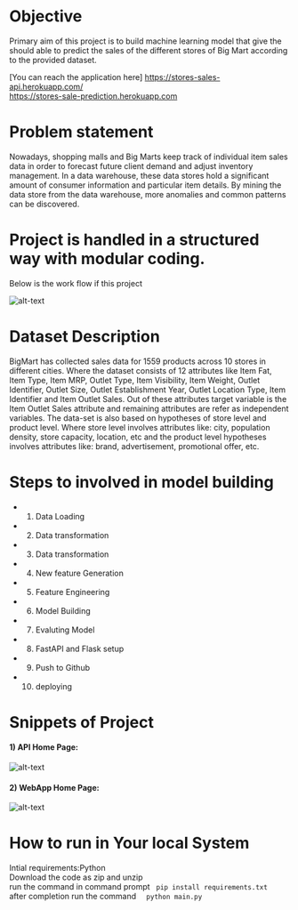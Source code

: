 # Objective
Primary aim of this project is to build machine learning model that give the should able to predict the sales of the
different stores of Big Mart according to the provided dataset.

[You can reach the application here]
https://stores-sales-api.herokuapp.com/
<br>
https://stores-sale-prediction.herokuapp.com


# Problem statement
Nowadays, shopping malls and Big Marts keep track of individual item sales data in order to forecast future client demand and adjust inventory management. In a data
warehouse, these data stores hold a significant amount of consumer information and particular item details. By mining the data store from the data warehouse, more
anomalies and common patterns can be discovered.


# Project is handled in a structured way with modular coding.
Below is the work flow if this project

![alt-text](https://i.imgur.com/VeLMCJ5.png)


# Dataset Description 
BigMart has collected sales data for 1559 products across 10 stores in different cities. Where the dataset consists of 12 attributes like Item Fat, Item Type, Item MRP, Outlet Type, Item Visibility, Item Weight, Outlet Identifier, Outlet Size, Outlet Establishment Year, Outlet Location Type, Item Identifier and Item Outlet Sales. Out of these attributes target variable is the Item Outlet Sales attribute and remaining attributes are refer as independent variables. 
The data-set is also based on hypotheses of store level and product level. Where store level involves attributes like: city, population density, store capacity, location, etc and the product level hypotheses involves attributes like: brand, advertisement, promotional offer, etc.

# Steps to involved in model building
 * 1. Data Loading
 * 2. Data transformation
 * 3. Data transformation
 * 4. New feature Generation
 * 5. Feature Engineering
 * 6. Model Building
 * 7. Evaluting Model
 * 8. FastAPI and Flask setup
 * 9. Push to Github
 * 10. deploying

# Snippets of Project


#### 1) API Home Page:
![alt-text](https://i.imgur.com/7OqT4bJ.png)

#### 2) WebApp Home Page:
![alt-text](https://i.imgur.com/Y3I5ziv.png)


# How to run in Your local System
Intial requirements:Python<br>
Download the code as zip and unzip<br>
run the command in command prompt ``` pip install requirements.txt``` <br>
after completion run the command ```  python main.py```  <br>
